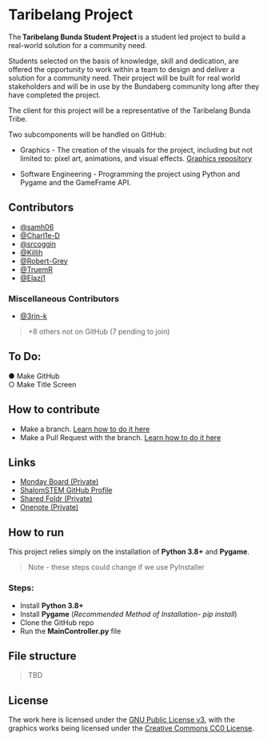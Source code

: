 # Taribelang Project
The **Taribelang Bunda Student Project** is a student led project to build a real-world solution for a community need. 

Students selected on the basis of knowledge, skill and dedication, are offered the opportunity to work within a team to design and deliver a solution for a community need. Their project will be built for real world stakeholders and will be in use by the Bundaberg community long after they have completed the project. 

The client for this project will be a representative of the Taribelang Bunda Tribe.

Two subcomponents will be handled on GitHub:

- Graphics - The creation of the visuals for the project, including but not limited to: pixel art, animations, and visual effects. [Graphics repository](https://github.com/ShalomSTEM/graphics/)

- Software Engineering - Programming the project using Python and Pygame and the GameFrame API.

## Contributors
 - [@samh06](https://github.com/samh06) <br>
 - [@Charl1e-D](https://github.com/charl1e-d) <br>
 - [@srcoggin](https://github.com/srcoggin)  <br>
 - [@Killih](https://github.com/Killih1)
 - [@Robert-Grey](https://github.com/robert-grey)
 - [@TruemR](https://github.com/truemr)
 - [@Elazj1](https://github.com/orgs/ShalomSTEM/people/Elazj1)
### Miscellaneous Contributors
 - [@3rin-k](https://github.com/3rin-k)
> +8 others not on GitHub (7 pending to join)
## To Do:
 ● Make GitHub <br>
 ○ Make Title Screen
## How to contribute
 - Make a branch. [Learn how to do it here](https://docs.github.com/en/desktop/contributing-and-collaborating-using-github-desktop/making-changes-in-a-branch/managing-branches)
 -  Make a Pull Request with the branch. [Learn how to do it here](https://docs.github.com/en/pull-requests/collaborating-with-pull-requests/proposing-changes-to-your-work-with-pull-requests/creating-a-pull-request)
## Links
 - [Monday Board (Private)](https://samh0.monday.com/boards/3005628514)<br>
 - [ShalomSTEM GitHub Profile](https://github.com/shalomstem)<br>
 - [Shared Foldr (Private)](https://foldr.shalomcollege.com/home/shared/with-me/YGQOE)
 - [Onenote (Private)](http://example.com)
## How to run
This project relies simply on the installation of **Python 3.8+** and **Pygame**.
> Note - these steps could change if we use PyInstaller
### Steps:
 - Install **Python 3.8+**
 - Install **Pygame** (_Recommended Method of Installation- pip install_)
 - Clone the GitHub repo
 - Run the **MainController.py** file 
## File structure
> TBD
## License
The work here is licensed under the [GNU Public License v3](https://github.com/ShalomSTEM/TaribelangProject/blob/main/LICENSE), with the graphics works being licensed under the [Creative Commons CC0 License](https://github.com/ShalomSTEM/graphics/blob/main/LICENSE).
